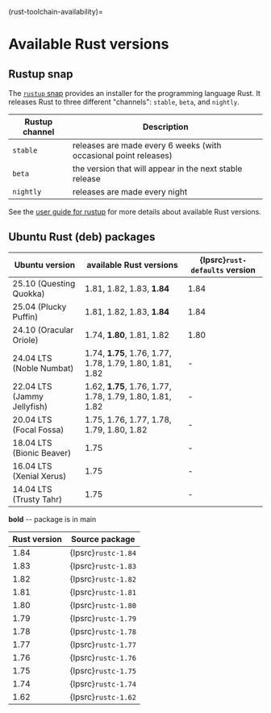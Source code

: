 (rust-toolchain-availability)=
# Available Rust versions

## Rustup snap

The [`rustup` snap](https://snapcraft.io/rustup) provides an installer for the programming language Rust. It releases Rust to three different "channels": `stable`, `beta`, and `nightly`.

| Rustup channel | Description |
|----------------|-------------|
| `stable` | releases are made every 6 weeks (with occasional point releases) |
| `beta` | the version that will appear in the next stable release |
| `nightly` | releases are made every night |

See the [user guide for rustup](https://rust-lang.github.io/rustup/concepts/channels.html) for more details about  available Rust versions.

## Ubuntu Rust (deb) packages

| Ubuntu version | available Rust versions | {lpsrc}`rust-defaults` version | 
| --- | --- | --- |
| 25.10 (Questing Quokka)     | 1.81, 1.82, 1.83, **1.84** | 1.84 |
| 25.04 (Plucky Puffin)       | 1.81, 1.82, 1.83, **1.84** | 1.84 |
| 24.10 (Oracular Oriole)     | 1.74, **1.80**, 1.81, 1.82 | 1.80 |
| 24.04 LTS (Noble Numbat)    | 1.74, **1.75**, 1.76, 1.77, 1.78, 1.79, 1.80, 1.81, 1.82 | - |
| 22.04 LTS (Jammy Jellyfish) | 1.62, **1.75**, 1.76, 1.77, 1.78, 1.79, 1.80, 1.81, 1.82 | - |
| 20.04 LTS (Focal Fossa)     | 1.75, 1.76, 1.77, 1.78, 1.79, 1.80, 1.82 | - |
| 18.04 LTS (Bionic Beaver)   | 1.75 | - |
| 16.04 LTS (Xenial Xerus)    | 1.75 | - |
| 14.04 LTS (Trusty Tahr)     | 1.75 | - |

<!-- Do not forget to add 4 spaces at the end of line to keep future diffs more readable -->
**bold** -- package is in main    

| Rust version | Source package | 
|--------------|----------------|
| 1.84 | {lpsrc}`rustc-1.84` |
| 1.83 | {lpsrc}`rustc-1.83` |
| 1.82 | {lpsrc}`rustc-1.82` |
| 1.81 | {lpsrc}`rustc-1.81` |
| 1.80 | {lpsrc}`rustc-1.80` |
| 1.79 | {lpsrc}`rustc-1.79` |
| 1.78 | {lpsrc}`rustc-1.78` |
| 1.77 | {lpsrc}`rustc-1.77` |
| 1.76 | {lpsrc}`rustc-1.76` |
| 1.75 | {lpsrc}`rustc-1.75` |
| 1.74 | {lpsrc}`rustc-1.74` |
| 1.62 | {lpsrc}`rustc-1.62` |
